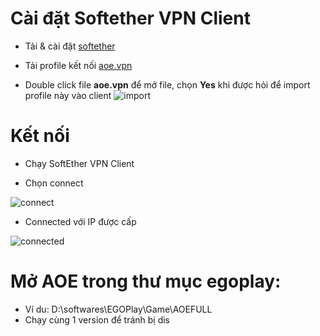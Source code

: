 # Cài đặt Softether VPN Client
* Tải & cài đặt [softether](https://www.softether-download.com/files/softether/v4.43-9799-beta-2023.08.31-tree/Windows/SoftEther_VPN_Client/softether-vpnclient-v4.43-9799-beta-2023.08.31-windows-x86_x64-intel.exe) 

* Tải profile kết nối [aoe.vpn](https://github.com/hashcode86/aoe/blob/main/aoe.vpn)


* Double click file **aoe.vpn** để mở file, chọn **Yes** khi được hỏi để import profile này vào client
![import](https://github.com/user-attachments/assets/eded0136-a2f3-4587-ba70-6dd55e3d7215)

# Kết nối
* Chạy SoftEther VPN Client

* Chọn connect

![connect](https://github.com/user-attachments/assets/5c566495-93c3-4e83-9a44-6c89f01505d8)

* Connected với IP được cấp

![connected](https://github.com/user-attachments/assets/7566ded5-dd43-4e19-808f-5bc1116f365a)

# Mở AOE trong thư mục egoplay:
* Ví du: D:\softwares\EGOPlay\Game\AOEFULL
* Chạy cùng 1 version để tránh bị dis
